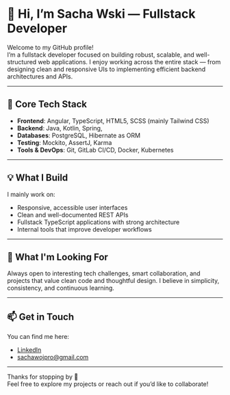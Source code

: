 # 👋 Hi, I’m Sacha Wski — Fullstack Developer

Welcome to my GitHub profile!  
I’m a fullstack developer focused on building robust, scalable, and well-structured web applications. I enjoy working across the entire stack — from designing clean and responsive UIs to implementing efficient backend architectures and APIs.

---

## 🧰 Core Tech Stack

- **Frontend**: Angular, TypeScript, HTML5, SCSS (mainly Tailwind CSS)
- **Backend**: Java, Kotlin, Spring,
- **Databases**: PostgreSQL, Hibernate as ORM
- **Testing**: Mockito, AssertJ, Karma
- **Tools & DevOps**: Git, GitLab CI/CD, Docker, Kubernetes

---

## 💡 What I Build

I mainly work on:
- Responsive, accessible user interfaces
- Clean and well-documented REST APIs
- Fullstack TypeScript applications with strong architecture
- Internal tools that improve developer workflows

---

## 🚀 What I'm Looking For

Always open to interesting tech challenges, smart collaboration, and projects that value clean code and thoughtful design. I believe in simplicity, consistency, and continuous learning.

---

## 📫 Get in Touch

You can find me here:
- [LinkedIn](https://www.linkedin.com/in/sacha-w)
- [sachawojpro@gmail.com](mailto:sachawojpro@gmail.com)

---

Thanks for stopping by 👀  
Feel free to explore my projects or reach out if you’d like to collaborate!

